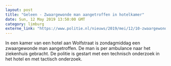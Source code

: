 ```yaml
---
layout: post
title: "Geleen - Zwaargewonde man aangetroffen in hotelkamer"
date: Sun, 12 May 2019 13:50:00 GMT
category: limburg
externe_link: "https://www.politie.nl/nieuws/2019/mei/12/10-zwaargewonde-man-aangetroffen-in-hotelkamer.html"
---
```


In een kamer van een hotel aan Wolfstraat is zondagmiddag een zwaargewonde man aangetroffen. De man is per ambulance naar het ziekenhuis gebracht. De politie is gestart met een technisch onderzoek in het hotel en met tactisch onderzoek.

